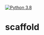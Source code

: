 [![Python 3.8](https://github.com/LeJawa/scaffold/actions/workflows/main.yml/badge.svg)](https://github.com/LeJawa/scaffold/actions/workflows/main.yml)

# scaffold
